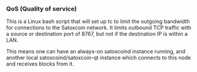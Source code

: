 ### QoS (Quality of service) ###

This is a Linux bash script that will set up tc to limit the outgoing bandwidth for connections to the Satoxcoin network. It limits outbound TCP traffic with a source or destination port of 8767, but not if the destination IP is within a LAN.

This means one can have an always-on satoxcoind instance running, and another local satoxcoind/satoxcoin-qt instance which connects to this node and receives blocks from it.

